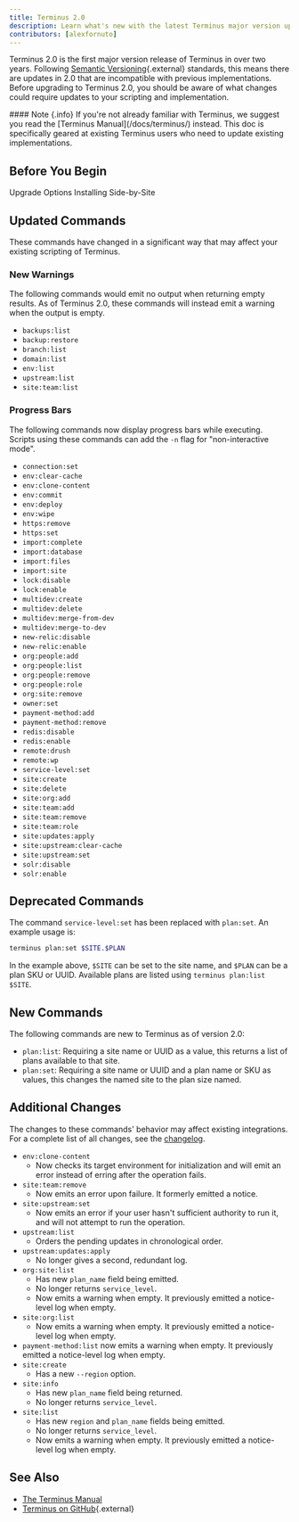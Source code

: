```yaml
---
title: Terminus 2.0
description: Learn what's new with the latest Terminus major version upgrade.
contributors: [alexfornuto]
---
```


Terminus 2.0 is the first major version release of Terminus in over two years. Following [Semantic Versioning](https://semver.org/){.external} standards, this means there are updates in 2.0 that are incompatible with previous implementations. Before upgrading to Terminus 2.0, you should be aware of what changes could require updates to your scripting and implementation.


<div class="alert alert-info" markdown="1">
#### Note {.info}
If you're not already familiar with Terminus, we suggest you read the [Terminus Manual](/docs/terminus/) instead. This doc is specifically geared at existing Terminus users who need to update existing implementations.
</div>

## Before You Begin

Upgrade Options
Installing Side-by-Site


## Updated Commands 

These commands have changed in a significant way that may affect your existing scripting of Terminus.

### New Warnings

The following commands would emit no output when returning empty results. As of Terminus 2.0, these commands will instead emit a warning when the output is empty.

 - `backups:list`
 - `backup:restore`
 - `branch:list`
 - `domain:list`
 - `env:list`
 - `upstream:list`
 - `site:team:list`


### Progress Bars

The following commands now display progress bars while executing. Scripts using these commands can add the `-n` flag for "non-interactive mode".

 - `connection:set`
 - `env:clear-cache`
 - `env:clone-content`
 - `env:commit`
 - `env:deploy`
 - `env:wipe`
 - `https:remove`
 - `https:set`
 - `import:complete`
 - `import:database`
 - `import:files`
 - `import:site`
 - `lock:disable`
 - `lock:enable`
 - `multidev:create`
 - `multidev:delete`
 - `multidev:merge-from-dev`
 - `multidev:merge-to-dev`
 - `new-relic:disable`
 - `new-relic:enable`
 - `org:people:add`
 - `org:people:list`
 - `org:people:remove`
 - `org:people:role `
 - `org:site:remove`
 - `owner:set`
 - `payment-method:add`
 - `payment-method:remove`
 - `redis:disable`
 - `redis:enable`
 - `remote:drush`
 - `remote:wp`
 - `service-level:set`
 - `site:create`
 - `site:delete`
 - `site:org:add`
 - `site:team:add`
 - `site:team:remove`
 - `site:team:role`
 - `site:updates:apply`
 - `site:upstream:clear-cache`
 - `site:upstream:set`
 - `solr:disable`
 - `solr:enable`


## Deprecated Commands

The command `service-level:set` has been replaced with `plan:set`. An example usage is:

```bash
terminus plan:set $SITE.$PLAN
```

In the example above, `$SITE` can be set to the site name, and `$PLAN` can be a plan SKU or UUID. Available plans are listed using `terminus plan:list $SITE`.

## New Commands

The following commands are new to Terminus as of version 2.0:

 - `plan:list`: Requiring a site name or UUID as a value, this returns a list of plans available to that site.
 - `plan:set`: Requiring a site name or UUID and a plan name or SKU as values, this changes the named site to the plan size named.

## Additional Changes

The changes to these commands' behavior may affect existing integrations. For a complete list of all changes, see the [changelog](/docs/terminus/updates/#changelog).

 - `env:clone-content`
   - Now checks its target environment for initialization and will emit an error instead of erring after the operation fails.
 - `site:team:remove`
   - Now emits an error upon failure. It formerly emitted a notice.
 - `site:upstream:set`
   - Now emits an error if your user hasn't sufficient authority to run it, and will not attempt to run the operation.
 - `upstream:list`
   - Orders the pending updates in chronological order.
 - `upstream:updates:apply`
   - No longer gives a second, redundant log.
 - `org:site:list`
   - Has new `plan_name` field being emitted.
   - No longer returns `service_level`.
   - Now emits a warning when empty. It previously emitted a notice-level log when empty.
 - `site:org:list`
   - Now emits a warning when empty. It previously emitted a notice-level log when empty.
 - `payment-method:list` now emits a warning when empty. It previously emitted a notice-level log when empty.
 - `site:create`
   - Has a new `--region` option.
 - `site:info`
   - Has new `plan_name` field being returned.
   - No longer returns `service_level`.
 - `site:list`
   - Has new `region` and `plan_name` fields being emitted.
   - No longer returns `service_level`.
   - Now emits a warning when empty. It previously emitted a notice-level log when empty.

## See Also

 - [The Terminus Manual](/docs/terminus/)
 - [Terminus on GitHub](https://github.com/pantheon-systems/terminus){.external}
